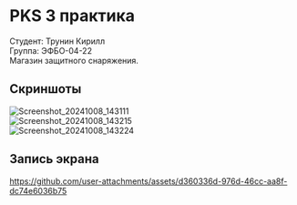 # PKS 3 практика
Студент: Трунин Кирилл  
Группа: ЭФБО-04-22  
Магазин защитного снаряжения.

## Скриншоты  
![Screenshot_20241008_143111](https://github.com/user-attachments/assets/7b738cb5-f82a-4ef9-8543-a2ee3f0a6a62)  
![Screenshot_20241008_143215](https://github.com/user-attachments/assets/0259e565-5158-49d4-8575-2190ae8d18fc)  
![Screenshot_20241008_143224](https://github.com/user-attachments/assets/8bc4f532-1f77-4dee-863f-8dd3c219c3d0)  

## Запись экрана

https://github.com/user-attachments/assets/d360336d-976d-46cc-aa8f-dc74e6036b75

